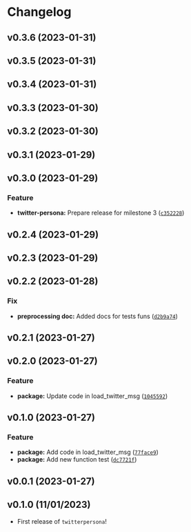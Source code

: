 # Changelog

<!--next-version-placeholder-->

## v0.3.6 (2023-01-31)


## v0.3.5 (2023-01-31)


## v0.3.4 (2023-01-31)


## v0.3.3 (2023-01-30)


## v0.3.2 (2023-01-30)


## v0.3.1 (2023-01-29)


## v0.3.0 (2023-01-29)
### Feature
* **twitter-persona:** Prepare release for milestone 3 ([`c352228`](https://github.com/UBC-MDS/twitter-persona/commit/c352228cd6ee8cb0741cb878fbdc87282ff34439))

## v0.2.4 (2023-01-29)


## v0.2.3 (2023-01-29)


## v0.2.2 (2023-01-28)
### Fix
* **preprocessing doc:** Added docs for tests funs ([`d2b9a74`](https://github.com/UBC-MDS/twitter-persona/commit/d2b9a74a2f1193f5ae9be4b2c1f87ae2f7838fcd))

## v0.2.1 (2023-01-27)


## v0.2.0 (2023-01-27)
### Feature
* **package:** Update code in load_twitter_msg ([`1045592`](https://github.com/UBC-MDS/twitter-persona/commit/10455929f03f2e15370173f5598ff49e28239cf8))

## v0.1.0 (2023-01-27)
### Feature
* **package:** Add code in load_twitter_msg ([`77face9`](https://github.com/UBC-MDS/twitter-persona/commit/77face9241dc89bdca242f2a513b9b594f34c874))
* **package:** Add new function test ([`dc7721f`](https://github.com/UBC-MDS/twitter-persona/commit/dc7721f7bc06ba418713299269bcfef58a3114ab))

## v0.0.1 (2023-01-27)


## v0.1.0 (11/01/2023)

- First release of `twitterpersona`!